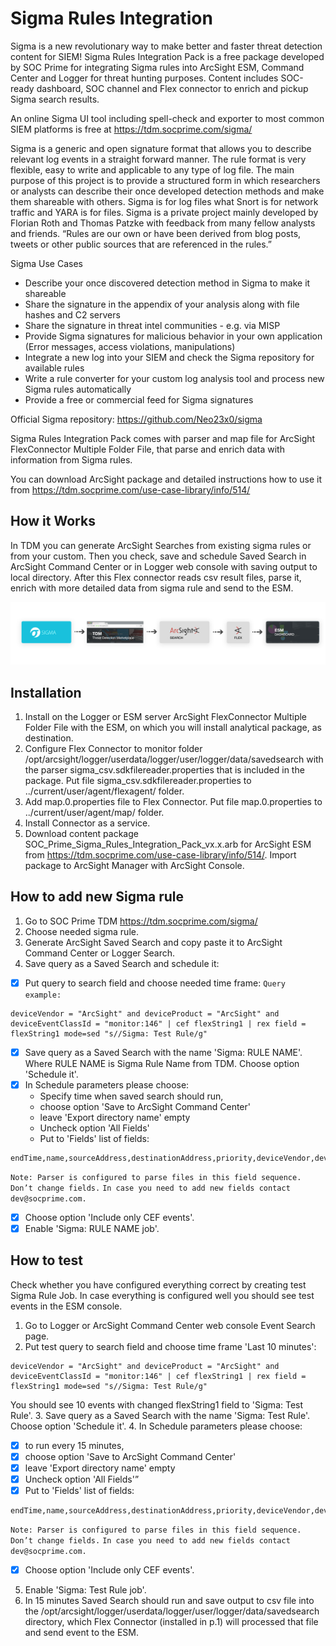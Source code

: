 #  Sigma Rules Integration


Sigma is a new revolutionary way to make better and faster threat detection content for SIEM! Sigma Rules Integration Pack is a free package developed by SOC Prime for integrating Sigma rules into ArcSight ESM, Command Center and Logger for threat hunting purposes. Content includes SOC-ready dashboard, SOC channel and Flex connector to enrich and pickup Sigma search results.

An online Sigma UI tool including spell-check and exporter to most common SIEM platforms is free at https://tdm.socprime.com/sigma/

Sigma is a generic and open signature format that allows you to describe relevant log events in a straight forward manner. The rule format is very flexible, easy to write and applicable to any type of log file. The main purpose of this project is to provide a structured form in which researchers or analysts can describe their once developed detection methods and make them shareable with others. Sigma is for log files what Snort is for network traffic and YARA is for files. Sigma is a private project mainly developed by Florian Roth and Thomas Patzke with feedback from many fellow analysts and friends. “Rules are our own or have been derived from blog posts, tweets or other public sources that are referenced in the rules.”

Sigma Use Cases

- Describe your once discovered detection method in Sigma to make it shareable
- Share the signature in the appendix of your analysis along with file hashes and C2 servers
- Share the signature in threat intel communities - e.g. via MISP
- Provide Sigma signatures for malicious behavior in your own application (Error messages, access violations, manipulations)
- Integrate a new log into your SIEM and check the Sigma repository for available rules
- Write a rule converter for your custom log analysis tool and process new Sigma rules automatically
- Provide a free or commercial feed for Sigma signatures

Official Sigma repository: https://github.com/Neo23x0/sigma

Sigma Rules Integration Pack comes with parser and map file for ArcSight FlexConnector Multiple Folder File, that parse and enrich data with information from Sigma rules.

You can download ArcSight package and detailed instructions how to use it from https://tdm.socprime.com/use-case-library/info/514/

## How it Works

In TDM you can generate ArcSight Searches from existing sigma rules or from your custom. Then you check, save and schedule Saved Search in ArcSight Command Center or in Logger web console with saving output to local directory. After this Flex connector reads csv result files, parse it, enrich with more detailed data from sigma rule and send to the ESM.

![alt text](https://raw.githubusercontent.com/socprime/SigmaRulesIntegration/master/Sigma_Rules_Integration_ArcSight_Architecture.jpg)

## Installation 

1. Install on the Logger or ESM server ArcSight FlexConnector Multiple Folder File with the ESM, on which you will install analytical package, as destination.
2. Configure Flex Connector to monitor folder /opt/arcsight/logger/userdata/logger/user/logger/data/savedsearch with the parser sigma_csv.sdkfilereader.properties that is included in the package. Put file sigma_csv.sdkfilereader.properties to ../current/user/agent/flexagent/ folder.
3. Add map.0.properties file to Flex Connector. Put file map.0.properties to ../current/user/agent/map/ folder.
4. Install Connector as a service.
5. Download content package SOC_Prime_Sigma_Rules_Integration_Pack_vx.x.arb for ArcSight ESM from https://tdm.socprime.com/use-case-library/info/514/. Import package to ArcSight Manager with ArcSight Console.

## How to add new Sigma rule

1. Go to SOC Prime TDM https://tdm.socprime.com/sigma/ 
2. Choose needed sigma rule.
3. Generate ArcSight Saved Search and copy paste it to ArcSight Command Center or Logger Search.
4. Save query as a Saved Search and schedule it:
  - [x] Put query to search field and choose needed time frame:
```Query example:```
```
deviceVendor = "ArcSight" and deviceProduct = "ArcSight" and deviceEventClassId = "monitor:146" | cef flexString1 | rex field = flexString1 mode=sed "s//Sigma: Test Rule/g"
```
   - [x] Save query as a Saved Search with the name 'Sigma: RULE NAME'. Where RULE NAME is Sigma Rule Name from TDM. Choose option 'Schedule it'.
   - [x] In Schedule parameters please choose:
     - Specify time when saved search should run, 
     - choose option 'Save to ArcSight Command Center'
     - leave 'Export directory name' empty
     - Uncheck option 'All Fields'
     - Put to 'Fields' list of fields:
```
endTime,name,sourceAddress,destinationAddress,priority,deviceVendor,deviceProduct,categoryBehavior,categoryDeviceGroup,categoryOutcome,categorySignificance,destinationHostName,destinationPort,destinationProcessName,destinationServiceName,destinationUserId,destinationUserName,deviceAction,deviceAddress,deviceHostname,deviceProcessName,deviceCustomNumber1,deviceCustomNumber1Label,deviceCustomNumber2,deviceCustomNumber2Label,deviceCustomString1,deviceCustomString1Label,deviceCustomString2,deviceCustomString2Label,deviceCustomString3,deviceCustomString3Label,deviceCustomString4,deviceCustomString4Label,deviceCustomString5,deviceCustomString5Label,deviceCustomString6,deviceCustomString6Label,fileName,filePath,flexString1,flexString1Label,flexString2,flexString2Label,sourceHostName,sourcePort,sourceProcessName,sourceServiceName,sourceUserId,sourceUserName
```
```Note: Parser is configured to parse files in this field sequence. Don’t change fields.```
```In case you need to add new fields contact dev@socprime.com.```
   - [x] Choose option 'Include only CEF events'.
   - [x] Enable 'Sigma: RULE NAME job'.

## How to test

Check whether you have configured everything correct by creating test Sigma Rule Job. In case everything is configured well you should see test events in the ESM console.
  1. Go to Logger or ArcSight Command Center web console Event Search page.
  2. Put test query to search field and choose time frame 'Last 10 minutes':
```
deviceVendor = "ArcSight" and deviceProduct = "ArcSight" and deviceEventClassId = "monitor:146" | cef flexString1 | rex field = flexString1 mode=sed "s//Sigma: Test Rule/g"
```
You should see 10 events with changed flexString1 field to 'Sigma: Test Rule'.
	3. Save query as a Saved Search with the name 'Sigma: Test Rule'. Choose option 'Schedule it'.
	4. In Schedule parameters please choose:
   - [x] to run every 15 minutes, 
   - [x] choose option 'Save to ArcSight Command Center'
   - [x] leave 'Export directory name' empty
   - [x] Uncheck option 'All Fields'”
   - [x] Put to 'Fields' list of fields:
```
endTime,name,sourceAddress,destinationAddress,priority,deviceVendor,deviceProduct,categoryBehavior,categoryDeviceGroup,categoryOutcome,categorySignificance,destinationHostName,destinationPort,destinationProcessName,destinationServiceName,destinationUserId,destinationUserName,deviceAction,deviceAddress,deviceHostname,deviceProcessName,deviceCustomNumber1,deviceCustomNumber1Label,deviceCustomNumber2,deviceCustomNumber2Label,deviceCustomString1,deviceCustomString1Label,deviceCustomString2,deviceCustomString2Label,deviceCustomString3,deviceCustomString3Label,deviceCustomString4,deviceCustomString4Label,deviceCustomString5,deviceCustomString5Label,deviceCustomString6,deviceCustomString6Label,fileName,filePath,flexString1,flexString1Label,flexString2,flexString2Label,sourceHostName,sourcePort,sourceProcessName,sourceServiceName,sourceUserId,sourceUserName
```
```Note: Parser is configured to parse files in this field sequence. Don’t change fields.```
```In case you need to add new fields contact dev@socprime.com.```
   - [x] Choose option 'Include only CEF events'. 
  5. Enable 'Sigma: Test Rule job'. 
  6. In 15 minutes Saved Search should run and save output to csv file into the /opt/arcsight/logger/userdata/logger/user/logger/data/savedsearch directory, which Flex Connector (installed in p.1) will processed that file and send event to the ESM.




